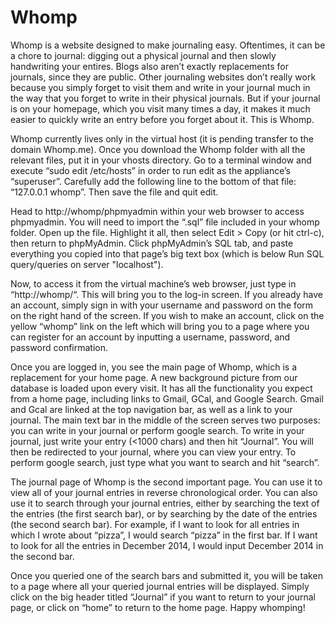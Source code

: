 # Whomp
Whomp is a website designed to make journaling easy. Oftentimes, it can be a chore to journal: digging out a physical journal and then slowly handwriting your entires. Blogs also aren’t exactly replacements for journals, since they are public. Other journaling websites don’t really work because you simply forget to visit them and write in your journal much in the way that you forget to write in their physical journals. But if your journal is on your homepage, which you visit many times a day, it makes it much easier to quickly write an entry before you forget about it. This is Whomp.

Whomp currently lives only in the virtual host (it is pending transfer to the domain Whomp.me). Once you download the Whomp folder with all the relevant files, put it in your vhosts directory. Go to a terminal window and execute “sudo edit /etc/hosts” in order to run edit as the appliance’s “superuser”. Carefully add the following line to the bottom of that file: “127.0.0.1 whomp”. Then save the file and quit edit. 

Head to http://whomp/phpmyadmin within your web browser to access phpmyadmin. You will need to import the “.sql” file included in your whomp folder. Open up the file. Highlight it all, then select Edit > Copy (or hit ctrl-c), then return to phpMyAdmin. Click phpMyAdmin’s SQL tab, and paste everything you copied into that page’s big text box (which is below Run SQL query/queries on server "localhost").

Now, to access it from the virtual machine’s web browser, just type in “http://whomp/“. This will bring you to the log-in screen. If you already have an account, simply sign in with your username and password on the form on the right hand of the screen. If you wish to make an account, click on the yellow “whomp” link on the left which will bring you to a page where you can register for an account by inputting a username, password, and password confirmation. 

Once you are logged in, you see the main page of Whomp, which is a replacement for your home page. A new background picture from our database is loaded upon every visit. It has all the functionality you expect from a home page, including links to Gmail, GCal, and Google Search. Gmail and Gcal are linked at the top navigation bar, as well as a link to your journal. The main text bar in the middle of the screen serves two purposes: you can write in your journal or perform google search. To write in your journal, just write your entry (<1000 chars) and then hit “Journal”. You will then be redirected to your journal, where you can view your entry. To perform google search, just type what you want to search and hit “search”.  

The journal page of Whomp is the second important page. You can use it to view all of your journal entries in reverse chronological order. You can also use it to search through your journal entries, either by searching the text of the entries (the first search bar), or by searching by the date of the entries (the second search bar). For example, if I want to look for all entries in which I wrote about “pizza”, I would search “pizza” in the first bar. If I want to look for all the entries in December 2014, I would input December 2014 in the second bar.

Once you queried one of the search bars and submitted it, you will be taken to a page where all your queried journal entries will be displayed. Simply click on the big header titled “Journal” if you want to return to your journal page, or click on “home” to return to the home page. Happy whomping!

	
	
